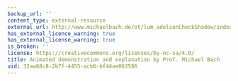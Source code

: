 ```yaml
---
backup_url: ''
content_type: external-resource
external_url: http://www.michaelbach.de/ot/lum_adelsonCheckShadow/index.html
has_external_licence_warning: true
has_external_license_warning: true
is_broken: ''
license: https://creativecommons.org/licenses/by-nc-sa/4.0/
title: Animated demonstration and explanation by Prof. Michael Bach
uid: 32aa68c8-2b7f-4455-acb6-bf44ae063586
---
```

